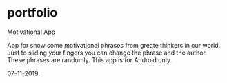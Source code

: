 # portfolio

Motivational App

App for show some motivational phrases from greate thinkers in our world.
Just to sliding your fingers you can change the phrase and the author.
These phrases are randomly.
This app is for Android only.

07-11-2019.
